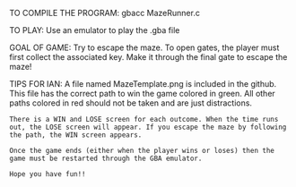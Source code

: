 TO COMPILE THE PROGRAM:
    gbacc MazeRunner.c

TO PLAY:
    Use an emulator to play the .gba file


GOAL OF GAME:
    Try to escape the maze. To open gates, the player must first collect the associated key. Make it through the final gate to escape the maze!


TIPS FOR IAN:
    A file named MazeTemplate.png is included in the github. This file has the correct path to win the game colored in green. All other paths colored in red should not be taken and are just distractions.

    There is a WIN and LOSE screen for each outcome. When the time runs out, the LOSE screen will appear. If you escape the maze by following the path, the WIN screen appears. 

    Once the game ends (either when the player wins or loses) then the game must be restarted through the GBA emulator.

    Hope you have fun!!
